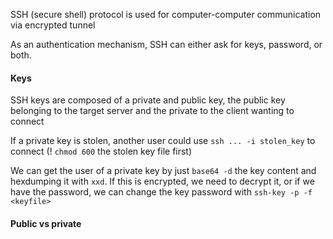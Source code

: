 
SSH (secure shell) protocol is used for computer-computer communication via encrypted tunnel

As an authentication mechanism, SSH can either ask for keys, password, or both.

#### Keys

SSH keys are composed of a private and public key, the public key belonging to the target server and the private to the client wanting to connect

If a private key is stolen, another user could use `ssh ... -i stolen_key` to connect (! `chmod 600` the stolen key file first)

We can get the user of a private key by just `base64 -d` the key content and hexdumping it with `xxd`.
If this is encrypted, we need to decrypt it, or if we have the password, we can change the key password with `ssh-key -p -f <keyfile>`

#### Public vs private